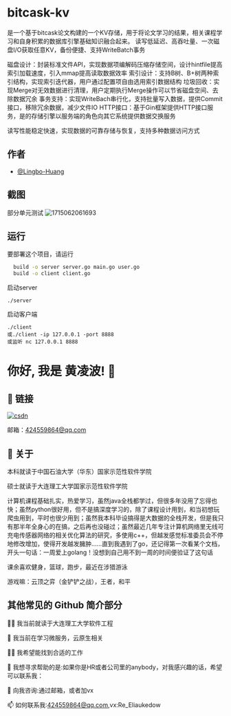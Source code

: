 
# bitcask-kv

是一个基于bitcask论文构建的一个KV存储，用于将论文学习的结果，相关课程学习和自身积累的数据库引擎基础知识融合起来。
读写低延迟、高吞吐量、一次磁盘I/O获取任意KV，备份便捷、支持WriteBatch事务

磁盘设计：封装标准文件API，实现数据项编解码压缩存储空间，设计hintfile提高索引加载速度，引入mmap提高读取数据效率
索引设计：支持B树、B+树两种索引结构，实现索引迭代器，用户通过配置项自由选用索引数据结构
垃圾回收：实现Merge对无效数据进行清理，用户定期执行Merge操作可以节省磁盘空间、去除数据冗余
事务支持：实现WriteBach串行化，支持批量写入数据，提供Commit接口，移除冗余数据，减少文件IO
HTTP接口：基于Gin框架提供HTTP接口服务，是的存储引擎以服务端的角色向其它系统提供数据交换服务

读写性能稳定快速，实现数据的可靠存储与恢复，支持多种数据访问方式


## 作者

- [@Lingbo-Huang](https://www.github.com/octokatherine)


## 截图
部分单元测试
![1715062061693](https://github.com/Lingbo-Huang/bitcask-kv/assets/59855449/b35e1b75-aef3-4861-9f39-08e1ebaa74b1)



## 运行

要部署这个项目，请运行

```bash
  build -o server server.go main.go user.go
  build -o client client.go
```
启动server
```
./server
```
启动客户端
```
./client
或./client -ip 127.0.0.1 -port 8888
或监听 nc 127.0.0.1 8888
```

# 你好, 我是 黄凌波! 👋


## 🔗 链接
[![csdn](https://img-home.csdnimg.cn/images/20201124032511.png)](https://blog.csdn.net/qq_16497423)

邮箱：424559864@qq.com

## 🚀 关于
本科就读于中国石油大学（华东）国家示范性软件学院

硕士就读于大连理工大学国家示范性软件学院

计算机课程基础扎实，热爱学习，虽然java全栈都学过，但很多年没用了忘得也快；虽然python很好用，但不是搞深度学习的，除了课程设计用到，和当初想玩爬虫用到，平时也很少用到；虽然我本科毕设搞得是大数据的全栈开发，但是我只有那半年全身心的在搞，之后再也没碰过；虽然最近几年专注计算机网络里无线可充电传感器网络的相关优化算法的研究，多使用c++，但越发感觉标准委员会不停地修改增加，使得开发越发臃肿......直到我遇到了go，还记得第一次看某个文档，开头一句话：一周爱上golang！没想到自己用不到一周的时间便验证了这句话

课余喜欢健身，篮球，跑步，最近在涉猎游泳

游戏嘛：云顶之弈（金铲铲之战），王者，和平

## 其他常见的 Github 简介部分
👩‍💻 我当前就读于大连理工大学软件工程

🧠 我当前在学习微服务，云原生相关

👯‍♀️ 我希望能找到合适的工作

🤔 我想寻求帮助的是:如果你是HR或者公司里的anybody，对我感兴趣的话，希望可以联系我：

💬 向我咨询:通过邮箱，或者加vx

📫 如何联系我:424559864@qq.com,vx:Re_Eliaukedow
